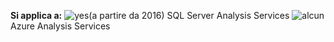 **Si applica a:** ![yes](media/yes.png)(a partire da 2016) SQL Server Analysis Services ![alcun](media/no.png)Azure Analysis Services